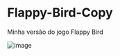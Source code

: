 # Flappy-Bird-Copy


Minha versão do jogo Flappy Bird

![image](https://user-images.githubusercontent.com/62031286/128640949-78ea8647-d08a-40c0-b6d8-83c85d649ee8.png)

